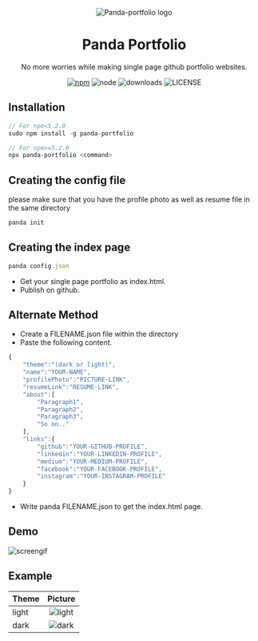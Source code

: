 <p align="center"><img src="https://raw.githubusercontent.com/YashMeh/panda-portfolio/master/images/logoPanda.png" alt="Panda-portfolio logo"></p>
<h1 align="center">Panda Portfolio</h1>
<p align="center">No more worries while making single page github portfolio websites.</p>

<p align="center"><a href="https://www.npmjs.com/package/panda-portfolio"><img src="https://img.shields.io/badge/npm-6.8.0-brightgreen.svg" alt="npm"></a> <img src="https://img.shields.io/badge/node-11.8.0-brightgreen.svg" alt="node"> <img src="https://img.shields.io/npm/dw/panda-portfolio.svg" alt="downloads"> <img src="https://img.shields.io/github/license/YashMeh/panda-portfolio.svg" alt="LICENSE"></p>

## Installation

```javascript
// For npm<5.2.0
sudo npm install -g panda-portfolio

// For npm>=5.2.0
npx panda-portfolio <command>
```

## Creating the config file

please make sure that you have the profile photo as well as resume file in the same directory

```javascript
panda init
```

## Creating the index page

```javascript
panda config.json
```

- Get your single page portfolio as index.html.
- Publish on github.

## Alternate Method

- Create a FILENAME.json file within the directory
- Paste the following content.

```javascript
{
    "theme":"(dark or light)",
    "name":"YOUR-NAME",
    "profilePhoto":"PICTURE-LINK",
    "resumeLink":"RESUME-LINK",
    "about":[
        "Paragraph1",
        "Paragraph2",
        "Paragraph3",
        "So on.."
    ],
    "links":{
        "github":"YOUR-GITHUB-PROFILE",
        "linkedin":"YOUR-LINKEDIN-PROFILE",
        "medium":"YOUR-MEDIUM-PROFILE",
        "facebook":"YOUR-FACEBOOK-PROFILE",
        "instagram":"YOUR-INSTAGRAM-PROFILE"
    }
}
```

- Write panda FILENAME.json to get the index.html page.

## Demo

![screengif](https://raw.githubusercontent.com/YashMeh/panda-portfolio/master/images/panda.gif)

## Example

| Theme |                                           Picture                                           |
| ----- | :-----------------------------------------------------------------------------------------: |
| light | ![light](https://raw.githubusercontent.com/YashMeh/panda-portfolio/master/images/light.png) |
| dark  |  ![dark](https://raw.githubusercontent.com/YashMeh/panda-portfolio/master/images/dark.png)  |
